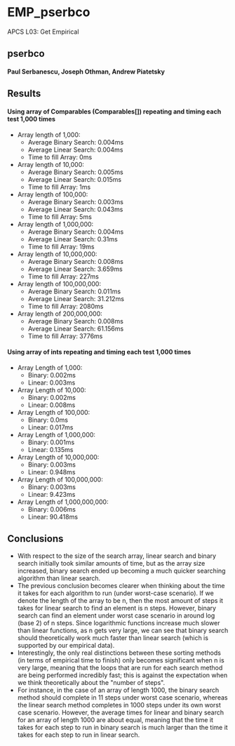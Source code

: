 # EMP_pserbco
APCS L03: Get Empirical
## pserbco
#### Paul Serbanescu, Joseph Othman, Andrew Piatetsky

## Results

#### Using array of Comparables (Comparables[]) repeating and timing each test 1,000 times
  * Array length of 1,000:
    - Average Binary Search: 0.004ms
    - Average Linear Search: 0.004ms
    - Time to fill Array: 0ms
  * Array length of 10,000:
    - Average Binary Search: 0.005ms
    - Average Linear Search: 0.015ms
    - Time to fill Array: 1ms
  * Array length of 100,000:
    - Average Binary Search: 0.003ms
    - Average Linear Search: 0.043ms
    - Time to fill Array: 5ms
  * Array length of 1,000,000:
    - Average Binary Search: 0.004ms
    - Average Linear Search: 0.31ms
    - Time to fill Array: 19ms
  * Array length of 10,000,000:
    - Average Binary Search: 0.008ms
    - Average Linear Search: 3.659ms
    - Time to fill Array: 227ms
  * Array length of 100,000,000:
    - Average Binary Search: 0.011ms
    - Average Linear Search: 31.212ms
    - Time to fill Array: 2080ms
  * Array length of 200,000,000:
    - Average Binary Search: 0.008ms
    - Average Linear Search: 61.156ms
    - Time to fill Array: 3776ms

#### Using array of ints repeating and timing each test 1,000 times
  * Array Length of 1,000:
    - Binary: 0.002ms
    - Linear: 0.003ms
  * Array Length of 10,000:
    - Binary: 0.002ms
    - Linear: 0.008ms
  * Array Length of 100,000:
    - Binary: 0.0ms
    - Linear: 0.017ms
  * Array Length of 1,000,000:
    - Binary: 0.001ms
    - Linear: 0.135ms
  * Array Length of 10,000,000:
    - Binary: 0.003ms
    - Linear: 0.948ms
  * Array Length of 100,000,000:
    - Binary: 0.003ms
    - Linear: 9.423ms
  * Array Length of 1,000,000,000:
    - Binary: 0.006ms
    - Linear: 90.418ms

## Conclusions
  * With respect to the size of the search array, linear search and binary search initially took similar amounts of time, but as the array size increased, binary search ended     up becoming a much quicker searching algorithm than linear search.
  * The previous conclusion becomes clearer when thinking about the time it takes for each algorithm to run (under worst-case scenario). If we denote the length of the array     to be n, then the most amount of steps it takes for linear search to find an element is n steps. However, binary search can find an element under worst case scenario in       around log (base 2) of n steps. Since logarithmic functions increase much slower than linear functions, as n gets very large, we can see that binary search should             theoretically work much faster than linear search (which is supported by our empirical data).
  * Interestingly, the only real distinctions between these sorting methods (in terms of empirical time to finish) only becomes significant when n is very large, meaning that     the loops that are run for each search method are being performed incredibly fast; this is against the expectation when we think theoretically about the "number of           steps".
  * For instance, in the case of an array of length 1000, the binary search method should complete in 11 steps under worst case scenario, whereas the linear search method         completes in 1000 steps under its own worst case scenario. However, the average times for linear and binary search for an array of length 1000 are about equal, meaning       that the time it takes for each step to run in binary search is much larger than the time it takes for each step to run in linear search.
